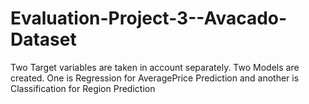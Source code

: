 # Evaluation-Project-3--Avacado-Dataset
Two Target variables are taken in account separately. Two Models are created. One is Regression for AveragePrice Prediction and another is Classification for Region Prediction
